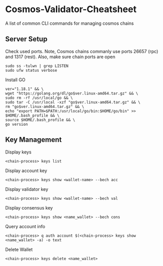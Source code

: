 # Cosmos-Validator-Cheatsheet
A list of common CLI commands for managing cosmos chains
## Server Setup
Check used ports. Note, Cosmos chains commanly use ports 26657 (rpc) and 1317 (rest). Also, make sure chain ports are open
```
sudo ss -tulwn | grep LISTEN
sudo ufw status verbose
```
Install GO
```
ver="1.18.1" && \
wget "https://golang.org/dl/go$ver.linux-amd64.tar.gz" && \
sudo rm -rf /usr/local/go && \
sudo tar -C /usr/local -xzf "go$ver.linux-amd64.tar.gz" && \
rm "go$ver.linux-amd64.tar.gz" && \
echo "export PATH=$PATH:/usr/local/go/bin:$HOME/go/bin" >> $HOME/.bash_profile && \
source $HOME/.bash_profile && \
go version
```

## Key Management
Display keys
```
<chain-process> keys list
```
Display account key
```
<chain-process> keys show <wallet-name> --bech acc
```
Display validator key
```
<chain-process> keys show <wallet-name> --bech val
```
Display consensus key
```
<chain-process> keys show <name_wallet> --bech cons
```
Query account info
```
<chain-process> q auth account $(<chain-process> keys show <name_wallet> -a) -o text
```
Delete Wallet
```
<chain-process> keys delete <name_wallet>
```
